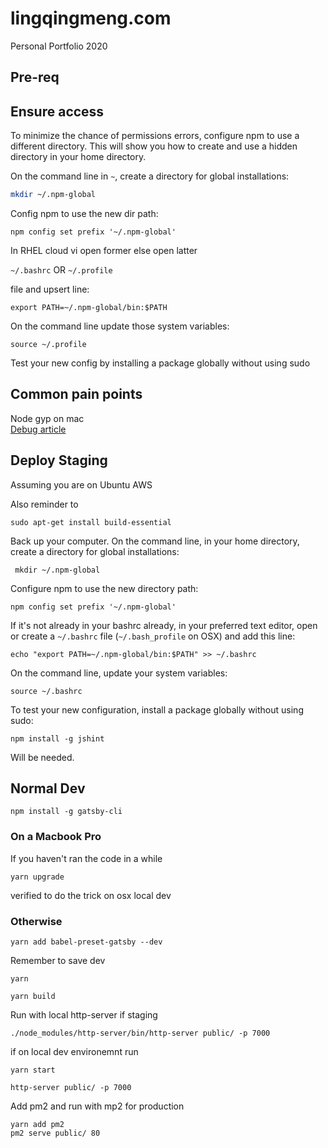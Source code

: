 # lingqingmeng.com

Personal Portfolio 2020

## Pre-req

## Ensure access

To minimize the chance of permissions errors, configure npm to use a different directory. This will show you how to create and use a hidden directory in your home directory.

On the command line in `~`, create a directory for global installations:

```bash
mkdir ~/.npm-global
```
   
Config npm to use the new dir path:

`npm config set prefix '~/.npm-global'`

In RHEL cloud vi open former else open latter

`~/.bashrc` OR `~/.profile`

file and upsert line:

`export PATH=~/.npm-global/bin:$PATH`

On the command line update those system variables:

`source ~/.profile`

Test your new config by installing a package globally without using sudo


## Common pain points

Node gyp on mac  
[Debug article](https://codeforgeek.com/make-failed-with-exit-code-2/)

## Deploy Staging

Assuming you are on Ubuntu AWS

Also reminder to

```
sudo apt-get install build-essential
```

Back up your computer.
On the command line, in your home directory, create a directory for global installations:

```
 mkdir ~/.npm-global
```

Configure npm to use the new directory path:

```
npm config set prefix '~/.npm-global'
```

If it's not already in your bashrc already, in your preferred text editor, open or create a `~/.bashrc` file (`~/.bash_profile` on OSX) and add this line:

```
echo "export PATH=~/.npm-global/bin:$PATH" >> ~/.bashrc
```

On the command line, update your system variables:

```
source ~/.bashrc
```

To test your new configuration, install a package globally without using sudo:

```
npm install -g jshint
```

Will be needed.

## Normal Dev

```
npm install -g gatsby-cli
```

### On a Macbook Pro

If you haven't ran the code in a while

`yarn upgrade`

verified to do the trick on osx local dev

### Otherwise

```
yarn add babel-preset-gatsby --dev
```

Remember to save dev

```
yarn
```

```
yarn build
```

Run with local http-server if staging

```
./node_modules/http-server/bin/http-server public/ -p 7000
```

if on local dev environemnt run

```
yarn start
```

```
http-server public/ -p 7000
```

Add pm2 and run with mp2 for production
```
yarn add pm2
pm2 serve public/ 80
```
